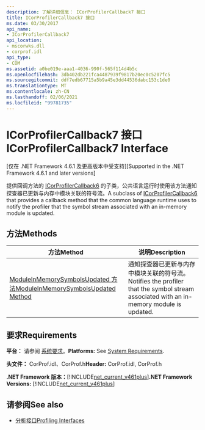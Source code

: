 ```yaml
---
description: 了解详细信息： ICorProfilerCallback7 接口
title: ICorProfilerCallback7 接口
ms.date: 03/30/2017
api_name:
- ICorProfilerCallback7
api_location:
- mscorwks.dll
- corprof.idl
api_type:
- COM
ms.assetid: a0be019e-aaa1-4036-990f-565f114d4b5c
ms.openlocfilehash: 3db402db221fca4487939f9817b20ec0c5207fc5
ms.sourcegitcommit: ddf7edb67715a5b9a45e3dd44536dabc153c1de0
ms.translationtype: MT
ms.contentlocale: zh-CN
ms.lasthandoff: 02/06/2021
ms.locfileid: "99781735"
---
```

# <a name="icorprofilercallback7-interface"></a><span data-ttu-id="d0330-103">ICorProfilerCallback7 接口</span><span class="sxs-lookup"><span data-stu-id="d0330-103">ICorProfilerCallback7 Interface</span></span>

<span data-ttu-id="d0330-104">[仅在 .NET Framework 4.6.1 及更高版本中受支持]</span><span class="sxs-lookup"><span data-stu-id="d0330-104">[Supported in the .NET Framework 4.6.1 and later versions]</span></span>  
  
 <span data-ttu-id="d0330-105">提供回调方法的 [ICorProfilerCallback6](icorprofilercallback6-interface.md) 的子类，公共语言运行时使用该方法通知探查器已更新与内存中模块关联的符号流。</span><span class="sxs-lookup"><span data-stu-id="d0330-105">A subclass of [ICorProfilerCallback6](icorprofilercallback6-interface.md) that provides a callback method that the common language runtime uses to notify the profiler that the symbol stream associated with an in-memory module is updated.</span></span>  
  
## <a name="methods"></a><span data-ttu-id="d0330-106">方法</span><span class="sxs-lookup"><span data-stu-id="d0330-106">Methods</span></span>  
  
|<span data-ttu-id="d0330-107">方法</span><span class="sxs-lookup"><span data-stu-id="d0330-107">Method</span></span>|<span data-ttu-id="d0330-108">说明</span><span class="sxs-lookup"><span data-stu-id="d0330-108">Description</span></span>|  
|------------|-----------------|  
|[<span data-ttu-id="d0330-109">ModuleInMemorySymbolsUpdated 方法</span><span class="sxs-lookup"><span data-stu-id="d0330-109">ModuleInMemorySymbolsUpdated Method</span></span>](icorprofilercallback7-moduleinmemorysymbolsupdated-method.md)|<span data-ttu-id="d0330-110">通知探查器已更新与内存中模块关联的符号流。</span><span class="sxs-lookup"><span data-stu-id="d0330-110">Notifies the profiler that the symbol stream associated with an in-memory module is updated.</span></span>|  
  
## <a name="requirements"></a><span data-ttu-id="d0330-111">要求</span><span class="sxs-lookup"><span data-stu-id="d0330-111">Requirements</span></span>  

 <span data-ttu-id="d0330-112">**平台：** 请参阅 [系统要求](../../get-started/system-requirements.md)。</span><span class="sxs-lookup"><span data-stu-id="d0330-112">**Platforms:** See [System Requirements](../../get-started/system-requirements.md).</span></span>  
  
 <span data-ttu-id="d0330-113">**头文件：** CorProf.idl、CorProf.h</span><span class="sxs-lookup"><span data-stu-id="d0330-113">**Header:** CorProf.idl, CorProf.h</span></span>  
  
 <span data-ttu-id="d0330-114">**.NET Framework 版本：**[!INCLUDE[net_current_v461plus](../../../../includes/net-current-v461plus-md.md)]</span><span class="sxs-lookup"><span data-stu-id="d0330-114">**.NET Framework Versions:** [!INCLUDE[net_current_v461plus](../../../../includes/net-current-v461plus-md.md)]</span></span>  
  
## <a name="see-also"></a><span data-ttu-id="d0330-115">请参阅</span><span class="sxs-lookup"><span data-stu-id="d0330-115">See also</span></span>

- [<span data-ttu-id="d0330-116">分析接口</span><span class="sxs-lookup"><span data-stu-id="d0330-116">Profiling Interfaces</span></span>](profiling-interfaces.md)
